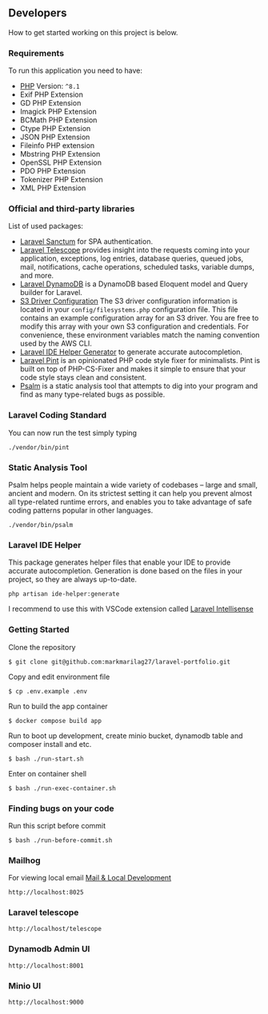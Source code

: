 ## Developers
How to get started working on this project is below.
### Requirements
To run this application you need to have:
- [PHP](https://www.php.net/releases/8.1/en.php) Version: `^8.1`
- Exif PHP Extension
- GD PHP Extension
- Imagick PHP Extension
- BCMath PHP Extension
- Ctype PHP Extension
- JSON PHP Extension
- Fileinfo PHP extension
- Mbstring PHP Extension
- OpenSSL PHP Extension
- PDO PHP Extension
- Tokenizer PHP Extension
- XML PHP Extension


### Official and third-party libraries
List of used packages:

- [Laravel Sanctum](https://laravel.com/docs/9.x/sanctum) for SPA authentication.
- [Laravel Telescope](https://laravel.com/docs/9.x/telescope) provides insight into the requests coming into your application, exceptions, log entries, database queries, queued jobs, mail, notifications, cache operations, scheduled tasks, variable dumps, and more.
- [Laravel DynamoDB](https://github.com/kitar/laravel-dynamodb) is a DynamoDB based Eloquent model and Query builder for Laravel.
- [S3 Driver Configuration](https://laravel.com/docs/9.x/filesystem#s3-driver-configuration) The S3 driver configuration information is located in your `config/filesystems.php` configuration file. This file contains an example configuration array for an S3 driver. You are free to modify this array with your own S3 configuration and credentials. For convenience, these environment variables match the naming convention used by the AWS CLI.
- [Laravel IDE Helper Generator](https://github.com/barryvdh/laravel-ide-helper) to generate accurate autocompletion.
- [Laravel Pint](https://laravel.com/docs/9.x/pint) is an opinionated PHP code style fixer for minimalists. Pint is built on top of PHP-CS-Fixer and makes it simple to ensure that your code style stays clean and consistent.
- [Psalm](https://psalm.dev/docs/) is a static analysis tool that attempts to dig into your program and find as many type-related bugs as possible.


### Laravel Coding Standard
You can now run the test simply typing
<pre><code>./vendor/bin/pint</code></pre>

### Static Analysis Tool
Psalm helps people maintain a wide variety of codebases – large and small, ancient and modern. On its strictest setting it can help you prevent almost all type-related runtime errors, and enables you to take advantage of safe coding patterns popular in other languages.
<pre><code>./vendor/bin/psalm</code></pre>

### Laravel IDE Helper
This package generates helper files that enable your IDE to provide accurate autocompletion. Generation is done based on the files in your project, so they are always up-to-date.
<pre><code>php artisan ide-helper:generate</code></pre>
I recommend to use this with VSCode extension called [Laravel Intellisense](https://marketplace.visualstudio.com/items?itemName=mohamedbenhida.laravel-intellisense)

### Getting Started
Clone the repository
```
$ git clone git@github.com:markmarilag27/laravel-portfolio.git
```
Copy and edit environment file
```
$ cp .env.example .env
```
Run to build the app container
```
$ docker compose build app
```
Run to boot up development, create minio bucket, dynamodb table and composer install and etc.
```
$ bash ./run-start.sh
```
Enter on container shell
```
$ bash ./run-exec-container.sh
```
### Finding bugs on your code
Run this script before commit
```
$ bash ./run-before-commit.sh
```
### Mailhog
For viewing local email [Mail & Local Development](https://laravel.com/docs/9.x/mail#mail-and-local-development)
```
http://localhost:8025
```
### Laravel telescope
```
http://localhost/telescope
```
### Dynamodb Admin UI
```
http://localhost:8001
```
### Minio UI
```
http://localhost:9000
```
